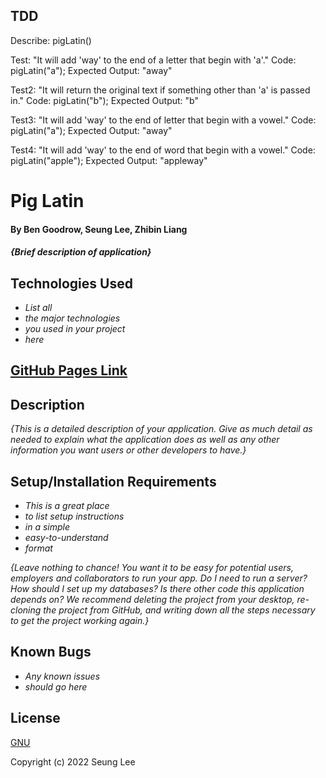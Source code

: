 ## TDD

Describe: pigLatin()

Test: "It will add 'way' to the end of a letter that begin with 'a'."
Code: pigLatin("a");
Expected Output: "away"

Test2: "It will return the original text if something other than 'a' is passed in."
Code: pigLatin("b");
Expected Output: "b"

Test3: "It will add 'way' to the end of letter that begin with a vowel."
Code: pigLatin("a");
Expected Output: "away"

Test4: "It will add 'way' to the end of word that begin with a vowel."
Code: pigLatin("apple");
Expected Output: "appleway"


















# Pig Latin

#### By Ben Goodrow, Seung Lee, Zhibin Liang

#### _{Brief description of application}_

## Technologies Used

* _List all_
* _the major technologies_
* _you used in your project_
* _here_

## [GitHub Pages Link]()

## Description

_{This is a detailed description of your application. Give as much detail as needed to explain what the application does as well as any other information you want users or other developers to have.}_

## Setup/Installation Requirements

* _This is a great place_
* _to list setup instructions_
* _in a simple_
* _easy-to-understand_
* _format_

_{Leave nothing to chance! You want it to be easy for potential users, employers and collaborators to run your app. Do I need to run a server? How should I set up my databases? Is there other code this application depends on? We recommend deleting the project from your desktop, re-cloning the project from GitHub, and writing down all the steps necessary to get the project working again.}_

## Known Bugs

* _Any known issues_
* _should go here_

## License

[GNU](/LICENSE-GNU)

Copyright (c) 2022 Seung Lee

